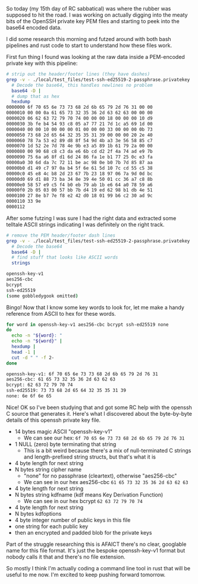 So today (my 15th day of RC sabbatical) was where the rubber was supposed to hit the road. I was working on actually digging into the meaty bits of the OpenSSH private key PEM files and starting to peek into the base64 encoded data.

I did some research this morning and futzed around with both bash pipelines and rust code to start to understand how these files work.

First fun thing I found was looking at the raw data inside a PEM-encoded private key with this pipeline:

```sh
# strip out the header/footer lines (they have dashes)
grep -v - ./local/test_files/test-ssh-ed25519-2-passphrase.privatekey |
  # Decode the base64, this handles newlines no problem
  base64 -D |
  # dump that as hex
  hexdump
0000000 6f 70 65 6e 73 73 68 2d 6b 65 79 2d 76 31 00 00
0000010 00 00 0a 61 65 73 32 35 36 2d 63 62 63 00 00 00
0000020 06 62 63 72 79 70 74 00 00 00 18 00 00 00 10 d9
0000030 3b fe b4 54 93 c8 05 a7 77 21 7d 1c a5 69 1d 00
0000040 00 00 10 00 00 00 01 00 00 00 33 00 00 00 0b 73
0000050 73 68 2d 65 64 32 35 35 31 39 00 00 00 20 2e 40
0000060 78 7a 53 e2 89 d8 8f 54 9d 4b a3 3e 56 58 85 c7
0000070 1d 52 2e 7d 78 4e 9b e3 a5 89 1b 61 79 2a 00 00
0000080 00 90 68 c8 c3 da e6 6b cd d2 2f 4a 74 ad e9 7b
0000090 75 6a a6 8f d1 6d 24 86 fa 1e b1 77 25 0c e3 fa
00000a0 30 6d da 7c 72 11 be ac 98 0e b0 7b 7d 85 87 aa
00000b0 d1 49 c7 97 0a b4 5f 6e 61 5d 10 7c cd 55 c5 38
00000c0 45 e8 4c b8 2d 23 67 7b 23 18 97 06 7a 9d 0d bc
00000d0 69 d1 88 73 ba 34 8e 39 4e 50 01 cc 36 a7 c8 8b
00000e0 58 57 e9 c5 f4 b0 eb 79 ab 1b e6 64 a0 78 59 a6
00000f0 2b 05 03 00 57 bb 7b d4 19 ed 62 98 b1 db 4e 51
0000100 27 8e b7 7e f8 e2 42 d0 18 01 99 b6 c2 30 ad 9c
0000110 33 9e                                          
0000112
```

After some futzing I was sure I had the right data and extracted some telltale ASCII strings indicating I was definitely on the right track.

```sh
# remove the PEM header/footer dash lines
grep -v - ./local/test_files/test-ssh-ed25519-2-passphrase.privatekey |
  # Decode the base64
  base64 -D |
  # find stuff that looks like ASCII words
  strings

openssh-key-v1
aes256-cbc
bcrypt
ssh-ed25519
(some gobbledygook omitted)
```

Bingo! Now that I know some key words to look for, let me make a handy reference from ASCII to hex for these words.

```sh
for word in openssh-key-v1 aes256-cbc bcrypt ssh-ed25519 none
do
  echo -n "${word}: "
  echo -n "${word}" |
  hexdump |
  head -1 |
  cut -d " " -f 2-
done

openssh-key-v1: 6f 70 65 6e 73 73 68 2d 6b 65 79 2d 76 31
aes256-cbc: 61 65 73 32 35 36 2d 63 62 63
bcrypt: 62 63 72 79 70 74
ssh-ed25519: 73 73 68 2d 65 64 32 35 35 31 39
none: 6e 6f 6e 65
```

Nice! OK so I've been studying that and got some RC help with the openssh C source that generates it. Here's what I discovered about the byte-by-byte details of this openssh private key file.

- 14 bytes magic ASCII "openssh-key-v1"
  - We can see our hex: `6f 70 65 6e 73 73 68 2d 6b 65 79 2d 76 31`
- 1 NULL (zero) byte terminating that string
  - This is a bit weird because there's a mix of null-terminated C strings and length-prefixed string structs, but that's what it is
- 4 byte length for next string
- N bytes string cipher name
  - "none" for no passphrase (cleartext), otherwise "aes256-cbc"
  - We can see in our hex aes256-cbc `61 65 73 32 35 36 2d 63 62 63`
- 4 byte length for next string
- N bytes string kdfname (kdf means Key Derivation Function)
  - We can see in our hex bcrypt `62 63 72 79 70 74`
- 4 byte length for next string
- N bytes kdfoptions
- 4 byte integer number of public keys in this file
- one string for each public key
- then an encrypted and padded blob for the private keys

Part of the struggle researching this is AFAICT there's no clear, googlable name for this file format. It's just the bespoke openssh-key-v1 format but nobody calls it that and there's no file extension.

So mostly I think I'm actually coding a command line tool in rust that will be useful to me now. I'm excited to keep pushing forward tomorrow.
